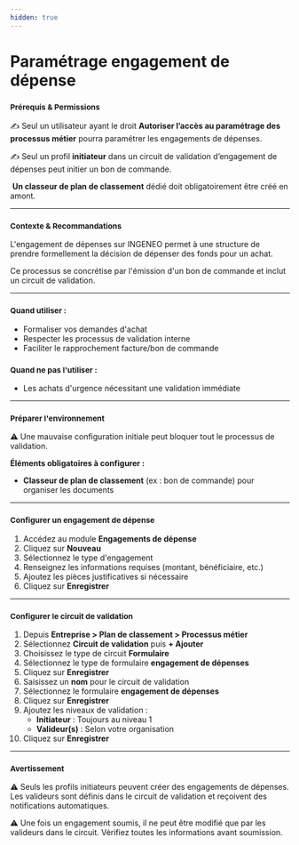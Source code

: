 ```yaml
---
hidden: true
---
```


# Paramétrage engagement de dépense

### <sup>**Prérequis & Permissions**</sup>

✍️ Seul un utilisateur ayant le droit **Autoriser l’accès au paramétrage des processus métier** pourra paramétrer les engagements de dépenses.

✍️ Seul un profil **initiateur** dans un circuit de validation d’engagement de dépenses peut initier un bon de commande.

️ **Un classeur de plan de classement** dédié doit obligatoirement être créé en amont.

***

### <sup>**Contexte & Recommandations**</sup>

L'engagement de dépenses sur INGENEO permet à une structure de prendre formellement la décision de dépenser des fonds pour un achat.

Ce processus se concrétise par l'émission d'un bon de commande et inclut un circuit de validation.

***

### <sup>Quand utiliser :</sup>

* Formaliser vos demandes d'achat
* Respecter les processus de validation interne
* Faciliter le rapprochement facture/bon de commande

### <sup>**Quand ne pas l'utiliser :**</sup>

* Les achats d'urgence nécessitant une validation immédiate

***

### <sup>**Préparer l'environnement**</sup>

⚠️ Une mauvaise configuration initiale peut bloquer tout le processus de validation.

**Éléments obligatoires à configurer :**

* **Classeur de plan de classement** (ex : bon de commande) pour organiser les documents

***

### <sup>**Configurer un engagement de dépense**</sup>

1. Accédez au module **Engagements de dépense**
2. Cliquez sur **Nouveau**
3. Sélectionnez le type d'engagement
4. Renseignez les informations requises (montant, bénéficiaire, etc.)
5. Ajoutez les pièces justificatives si nécessaire
6. Cliquez sur **Enregistrer**

***

### <sup>**Configurer le circuit de validation**</sup>

1. Depuis **Entreprise > Plan de classement > Processus métier**
2. Sélectionnez **Circuit de validation** puis **+ Ajouter**
3. Choisissez le type de circuit **Formulaire**
4. Sélectionnez le type de formulaire **engagement de dépenses**
5. Cliquez sur **Enregistrer**
6. Saisissez un **nom** pour le circuit de validation
7. Sélectionnez le formulaire **engagement de dépenses**
8. Cliquez sur **Enregistrer**
9. Ajoutez les niveaux de validation :
   * **Initiateur** : Toujours au niveau 1
   * **Valideur(s)** : Selon votre organisation
10. Cliquez sur **Enregistrer**

***

### <sup>**Avertissement**</sup>

⚠️ Seuls les profils initiateurs peuvent créer des engagements de dépenses. Les valideurs sont définis dans le circuit de validation et reçoivent des notifications automatiques.

⚠️ Une fois un engagement soumis, il ne peut être modifié que par les valideurs dans le circuit. Vérifiez toutes les informations avant soumission.

